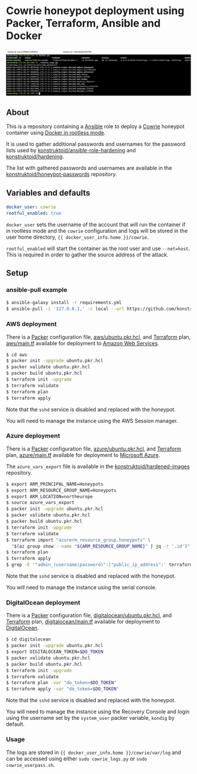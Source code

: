 # Cowrie honeypot deployment using Packer, Terraform, Ansible and Docker

![Cowrie log](./images/cowrie_aws.png "Cowrie log")

## About

This is a repository containing a [Ansible](https://www.ansible.com/) role
to deploy a [Cowrie](https://github.com/cowrie/cowrie) honeypot container
using [Docker in rootless mode](https://github.com/konstruktoid/ansible-role-docker-rootless).

It is used to gather additional passwords and usernames for the password lists
used by
[konstruktoid/ansible-role-hardening](https://github.com/konstruktoid/ansible-role-hardening/blob/master/templates/usr/share/dict/passwords.list.j2)
and [konstruktoid/hardening](https://github.com/konstruktoid/hardening/blob/master/misc/passwords.list).

The list with gathered passwords and usernames are available in the [konstruktoid/honeypot-passwords](https://github.com/konstruktoid/honeypot-passwords)
repository.

## Variables and defaults

```yaml
docker_user: cowrie
rootful_enabled: true
```

`docker_user` sets the username of the account that will run the container if
in rootless mode and the `cowrie` configuration and logs will be stored in the
user home directory, `{{ docker_user_info.home }}/cowrie`.

`rootful_enabled` will start the container as the root user and use
`--net=host`. This is required in order to gather the source address of the
attack.

## Setup

### ansible-pull example

```sh
$ ansible-galaxy install -r requirements.yml
$ ansible-pull -i '127.0.0.1,' -c local --url https://github.com/konstruktoid/ansible-cowrie-rootless.git local.yml
```

### AWS deployment

There is a [Packer](https://www.packer.io/) configuration file, [aws/ubuntu.pkr.hcl](aws/ubuntu.pkr.hcl),
and [Terraform](https://www.terraform.io/) plan, [aws/main.tf](aws/main.tf)
available for deployment to [Amazon Web Services](https://aws.amazon.com/).

```sh
$ cd aws
$ packer init -upgrade ubuntu.pkr.hcl
$ packer validate ubuntu.pkr.hcl
$ packer build ubuntu.pkr.hcl
$ terraform init -upgrade
$ terraform validate
$ terraform plan
$ terraform apply
```

Note that the `sshd` service is disabled and replaced with the honeypot.

You will need to manage the instance using the AWS Session manager.

### Azure deployment

There is a [Packer](https://www.packer.io/) configuration file, [azure/ubuntu.pkr.hcl](azure/ubuntu.pkr.hcl),
and [Terraform](https://www.terraform.io/) plan, [azure/main.tf](aws/main.tf)
available for deployment to [Microsoft Azure](https://portal.azure.com/).

The `azure_vars_export` file is available in the [konstruktoid/hardened-images](https://github.com/konstruktoid/hardened-images/blob/master/azure_vars_export)
repository.

```sh
$ export ARM_PRINCIPAL_NAME=Honeypots
$ export ARM_RESOURCE_GROUP_NAME=Honeypots
$ export ARM_LOCATION=northeurope
$ source azure_vars_export
$ packer init -upgrade ubuntu.pkr.hcl
$ packer validate ubuntu.pkr.hcl
$ packer build ubuntu.pkr.hcl
$ terraform init -upgrade
$ terraform validate
$ terraform import "azurerm_resource_group.honeypots" \
  "$(az group show --name "${ARM_RESOURCE_GROUP_NAME}" | jq -r '.id')"
$ terraform plan
$ terraform apply
$ grep -E '"admin_(username|password)":|"public_ip_address":' terraform.tfstate
```

Note that the `sshd` service is disabled and replaced with the honeypot.

You will need to manage the instance using the serial console.

### DigitalOcean deployment

There is a [Packer](https://www.packer.io/) configuration file, [digitalocean/ubuntu.pkr.hcl](digitalocean/ubuntu.pkr.hcl),
and [Terraform](https://www.terraform.io/) plan, [digitalocean/main.tf](digitalocean/main.tf)
available for deployment to [DigitalOcean](https://www.digitalocean.com/).

```sh
$ cd digitalocean
$ packer init -upgrade ubuntu.pkr.hcl
$ export DIGITALOCEAN_TOKEN=$DO_TOKEN
$ packer validate ubuntu.pkr.hcl
$ packer build ubuntu.pkr.hcl
$ terraform init -upgrade
$ terraform validate
$ terraform plan -var "do_token=$DO_TOKEN"
$ terraform apply -var "do_token=$DO_TOKEN"
```

Note that the `sshd` service is disabled and replaced with the honeypot.

You will need to manage the instance using the Recovery Console and login
using the username set by the `system_user` packer variable,
`kondig` by default.

### Usage

The logs are stored in `{{ docker_user_info.home }}/cowrie/var/log` and can be
accessed using either `sudo cowrie_logs.py` or `sudo cowrie_userpass.sh`.
